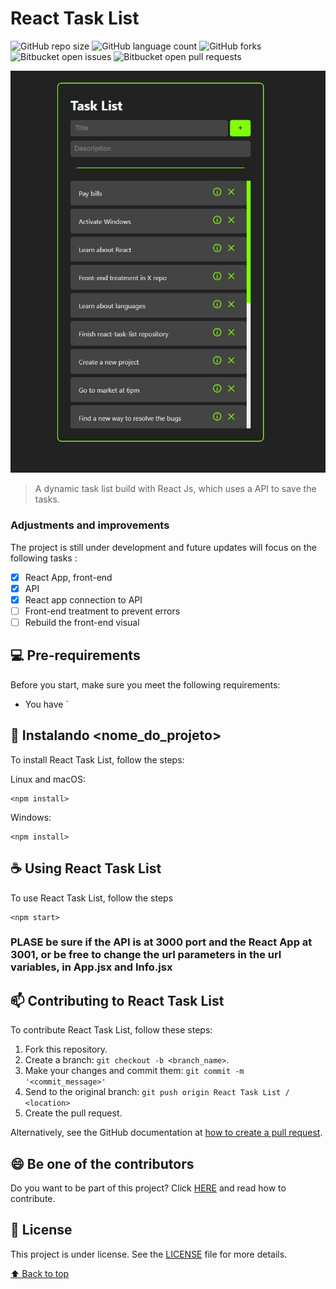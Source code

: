 # React Task List


![GitHub repo size](https://img.shields.io/github/repo-size/iuricode/README-template?style=for-the-badge)
![GitHub language count](https://img.shields.io/github/languages/count/iuricode/README-template?style=for-the-badge)
![GitHub forks](https://img.shields.io/github/forks/iuricode/README-template?style=for-the-badge)
![Bitbucket open issues](https://img.shields.io/bitbucket/issues/iuricode/README-template?style=for-the-badge)
![Bitbucket open pull requests](https://img.shields.io/bitbucket/pr-raw/iuricode/README-template?style=for-the-badge)

<img src="/repoimg/img.jpg" alt="Screenshot">

> A dynamic task list build with React Js, which uses a API to save the tasks.
### Adjustments and improvements 

The project is still under development and future updates will focus on the following tasks :

- [x] React App, front-end
- [x] API
- [x] React app connection to API
- [ ] Front-end treatment to prevent errors
- [ ] Rebuild the front-end visual

## 💻 Pre-requirements

Before you start, make sure you meet the following requirements:
* You have <npm>`

## 🚀 Instalando <nome_do_projeto>

To install React Task List, follow the steps:

Linux and macOS:
```
<npm install>
```

Windows:
```
<npm install>
```

## ☕ Using React Task List

To use React Task List, follow the steps

```
<npm start>
```

### PLASE be sure if the API is at 3000 port and the React App at 3001, or be free to change the url parameters in the url variables, in App.jsx and Info.jsx ###
  
## 📫 Contributing to React Task List
<!---If your README is long, or if you have any specific process or steps you want contributors to follow, consider creating a separate CONTRIBUTING.md file--->
To contribute React Task List, follow these steps:

1. Fork this repository.
2. Create a branch: `git checkout -b <branch_name>`.
3. Make your changes and commit them: `git commit -m '<commit_message>'`
4. Send to the original branch: `git push origin React Task List / <location>`
5. Create the pull request.

Alternatively, see the GitHub documentation at [how to create a pull request](https://help.github.com/en/github/collaborating-with-issues-and-pull-requests/creating-a-pull-request ). 

## 😄 Be one of the contributors<br>

Do you want to be part of this project? Click [HERE](CONTRIBUTING.md) and read how to contribute.

## 📝 License

This project is under license. See the [LICENSE](LICENSE.md) file for more details.

[⬆ Back to top](#react-task-list)<br> 
